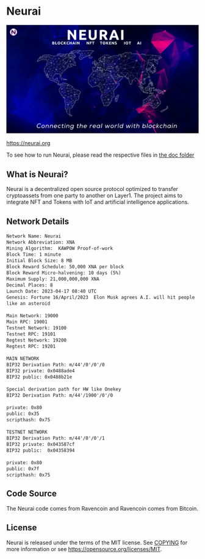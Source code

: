 Neurai
=====================================


![Title](img/neurai-title.jpg)

https://neurai.org

To see how to run Neurai, please read the respective files in [the doc folder](doc)


What is Neurai?
----------------
Neurai is a decentralized open source protocol optimized to transfer cryptoassets from one party to another on Layer1. The project aims to integrate NFT and Tokens with IoT and artificial intelligence applications.


Network Details
----------------
```
Network Name: Neurai
Network Abbreviation: XNA
Mining Algorithm:  KAWPOW Proof-of-work
Block Time: 1 minute
Initial Block Size: 8 MB
Block Reward Schedule: 50,000 XNA per block
Block Reward Micro-halvening: 10 days (5%)
Maximum Supply: 21,000,000,000 XNA
Decimal Places: 8
Launch Date: 2023-04-17 08:40 UTC
Genesis: Fortune 16/April/2023  Elon Musk agrees A.I. will hit people like an asteroid 

Main Network: 19000
Main RPC: 19001
Testnet Network: 19100
Testnet RPC: 19101
Regtest Network: 19200
Regtest RPC: 19201

MAIN NETWORK
BIP32 Derivation Path: m/44'/0'/0'/0
BIP32 private: 0x0488ade4
BIP32 public: 0x0488b21e

Special derivation path for HW like Onekey
BIP32 Derivation Path: m/44'/1900'/0'/0

private: 0x80
public: 0x35
scripthash: 0x75

TESTNET NETWORK
BIP32 Derivation Path: m/44'/0'/0'/1
BIP32 private: 0x043587cf
BIP32 public:  0x04358394

private: 0x80
public: 0x7f
scripthash: 0x75
```

Code Source
-------
The Neurai code comes from Ravencoin and Ravencoin comes from Bitcoin.

License
-------

Neurai is released under the terms of the MIT license. See [COPYING](COPYING) for more
information or see https://opensource.org/licenses/MIT.


